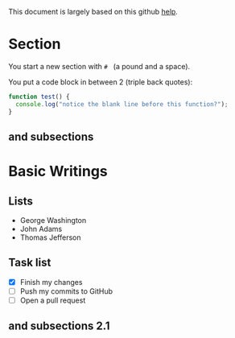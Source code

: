 This document is largely based on this github [help](https://help.github.com/categories/writing-on-github/).

# Section

You start a new section with `# ` (a pound and a space).

You put a code block in between 2  (triple back quotes):

```javascript
function test() {
  console.log("notice the blank line before this function?");
}
```


## and subsections

# Basic Writings

## Lists

- George Washington
- John Adams
- Thomas Jefferson

## Task list

- [x] Finish my changes
- [ ] Push my commits to GitHub
- [ ] Open a pull request

## and subsections 2.1

